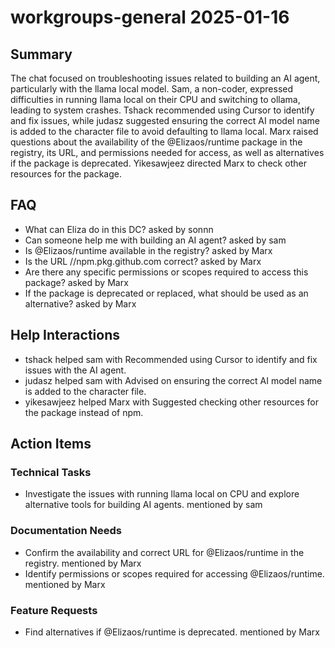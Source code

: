 # workgroups-general 2025-01-16

## Summary
The chat focused on troubleshooting issues related to building an AI agent, particularly with the llama local model. Sam, a non-coder, expressed difficulties in running llama local on their CPU and switching to ollama, leading to system crashes. Tshack recommended using Cursor to identify and fix issues, while judasz suggested ensuring the correct AI model name is added to the character file to avoid defaulting to llama local. Marx raised questions about the availability of the @Elizaos/runtime package in the registry, its URL, and permissions needed for access, as well as alternatives if the package is deprecated. Yikesawjeez directed Marx to check other resources for the package.

## FAQ
- What can Eliza do in this DC? asked by sonnn
- Can someone help me with building an AI agent? asked by sam
- Is @Elizaos/runtime available in the registry? asked by Marx
- Is the URL //npm.pkg.github.com correct? asked by Marx
- Are there any specific permissions or scopes required to access this package? asked by Marx
- If the package is deprecated or replaced, what should be used as an alternative? asked by Marx

## Help Interactions
- tshack helped sam with Recommended using Cursor to identify and fix issues with the AI agent.
- judasz helped sam with Advised on ensuring the correct AI model name is added to the character file.
- yikesawjeez helped Marx with Suggested checking other resources for the package instead of npm.

## Action Items

### Technical Tasks
- Investigate the issues with running llama local on CPU and explore alternative tools for building AI agents. mentioned by sam

### Documentation Needs
- Confirm the availability and correct URL for @Elizaos/runtime in the registry. mentioned by Marx
- Identify permissions or scopes required for accessing @Elizaos/runtime. mentioned by Marx

### Feature Requests
- Find alternatives if @Elizaos/runtime is deprecated. mentioned by Marx